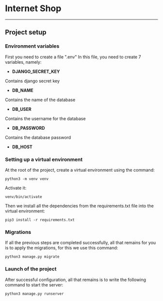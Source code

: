 # Internet Shop
***

## Project setup

### Environment variables

First you need to create a file ".env"
In this file, you need to create 7 variables, namely:
+ **DJANGO_SECRET_KEY**

Contains django secret key
+ **DB_NAME**

Contains the name of the database
+ **DB_USER**

Contains the username for the database
+ **DB_PASSWORD**

Contains the database password
+ **DB_HOST**

### Setting up a virtual environment
At the root of the project, create a virtual environment using the command:

`python3 -m venv venv`

Activate it:

`venv/bin/activate`

Then we install all the dependencies from the requirements.txt file into the virtual environment:

`pip3 install -r requirements.txt`

### Migrations
If all the previous steps are completed successfully, all that remains for you is to apply the migrations, for this we use this command:

`python3 manage.py migrate`

### Launch of the project
After successful configuration, all that remains is to write the following command to start the server:

`python3 manage.py runserver`


